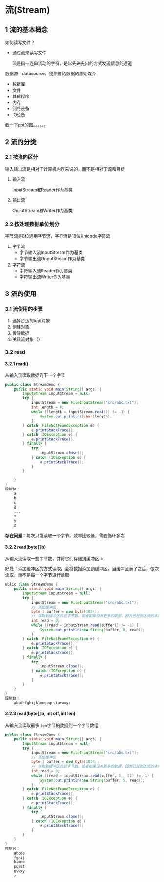 # 流(Stream)

## 1 流的基本概念

如何读写文件？

- 通过流来读写文件

  流是指一连串流动的字符，是以先进先出的方式发送信息的通道

数据源：datasource，提供原始数据的原始媒介

- 数据库
- 文件
- 其他程序
- 内存
- 网络设备
- IO设备

截一下ppt的图。。。。。。



## 2 流的分类

### 2.1 按流向区分

输入输出流是相对于计算机内存来说的，而不是相对于源和目标

1. 输入流

   InputStream和Reader作为基类

2. 输出流

   OnputStream和Writer作为基类

### 2.2 按处理数据单位划分

字节流是8位通用字节流，字符流是16位Unicode字符流

1. 字节流
   - 字节输入流InputStream作为基类
   - 字节输出流OnputStream作为基类
2. 字符流
   - 字符输入流Reader作为基类
   - 字符输出流Writer作为基类

## 3 流的使用

### 3.1 流使用的步骤

1. 选择合适的io流对象
2. 创建对象
3. 传输数据
4. 关闭流对象（）

### 3.2 read

#### 3.2.1 read()

从输入流读取数据的下一个字节

```java
public class StreamDemo {
    public static void main(String[] args) {
        InputStream inputStream = null;
        try {
            inputStream = new FileInputStream("src/abc.txt");
            int length = 0;
            while ((length = inputStream.read()) != -1) {
                System.out.println((char)length);
            }
        } catch (FileNotFoundException e) {
            e.printStackTrace();
        } catch (IOException e) {
            e.printStackTrace();
        } finally {
            try {
                inputStream.close();
            } catch (IOException e) {
                e.printStackTrace();
            }
        }

    }
}
控制台：
    a
    b
    c
    d
    ...
    x
    y
    z
```

**存在问题**：每次只能读取一个字节，效率比较低，需要循环多次

#### 3.2.2 read(byte[] b)

从输入流读取一些字节数，并将它们存储到缓冲区 b

好处：添加缓冲区的方式读取，会将数据添加到缓冲区，当缓冲区满了之后，依次读取，而不是每一个字节进行读取

```java
ublic class StreamDemo {
    public static void main(String[] args) {
        InputStream inputStream = null;
        try {
            inputStream = new FileInputStream("src/abc.txt");
            // 添加缓冲区
            byte[] buffer = new byte[1024];
            // 读取到缓冲区的总字节数，或者如果没有更多的数据，因为已经到达流的末尾，则是-1
            int read = 0;
            while ((read = inputStream.read(buffer)) != -1) {
                System.out.println(new String(buffer, 0, read));
            }
        } catch (FileNotFoundException e) {
            e.printStackTrace();
        } catch (IOException e) {
            e.printStackTrace();
        } finally {
            try {
                inputStream.close();
            } catch (IOException e) {
                e.printStackTrace();
            }
        }
    }
}
控制台：
    abcdefghijklmnopqrstuvwxyz
```

#### 3.2.3 read(byte[] b, int off, int len)

从输入流读取最多 `len`字节的数据到一个字节数组

```java
public class StreamDemo {
    public static void main(String[] args) {
        InputStream inputStream = null;
        try {
            inputStream = new FileInputStream("src/abc.txt");
            // 添加缓冲区
            byte[] buffer = new byte[1024];
            // 读取到缓冲区的总字节数，或者如果没有更多的数据，因为已经到达流的末尾，则是-1
            int read = 0;
            while ((read = inputStream.read(buffer, 5 , 5)) != -1) {
                System.out.println(new String(buffer, 5, read));
            }
        } catch (FileNotFoundException e) {
            e.printStackTrace();
        } catch (IOException e) {
            e.printStackTrace();
        } finally {
            try {
                inputStream.close();
            } catch (IOException e) {
                e.printStackTrace();
            }
        }
    }
}
控制台：
    abcde
    fghij
    klmno
    pqrst
    uvwxy
    z
```